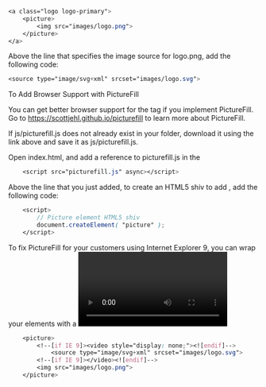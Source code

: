 
```scss
<a class="logo logo-primary">
    <picture>
        <img src="images/logo.png">
    </picture>
</a>
```
Above the line that specifies the image source for logo.png, add the following code:
```scss
<source type="image/svg+xml" srcset="images/logo.svg">
```

To Add Browser Support with PictureFill

You can get better browser support for the <picture> tag if you implement PictureFill. Go to https://scottjehl.github.io/picturefill to learn more about PictureFill.

If js/picturefill.js does not already exist in your folder, download it using the link above and save it as js/picturefill.js.

Open index.html, and add a reference to picturefill.js in the <head>
```scss
    <script src="picturefill.js" async></script>
```
Above the line that you just added, to create an HTML5 shiv to add <picture>, add the following code:
```scss
    <script>
        // Picture element HTML5 shiv
        document.createElement( "picture" );
    </script>
```
To fix PictureFill for your customers using Internet Explorer 9, you can wrap your <source> elements with a <video> element as shown in the code below:
```scss
    <picture>
        <!--[if IE 9]><video style="display: none;"><![endif]-->
            <source type="image/svg+xml" srcset="images/logo.svg">
        <!--[if IE 9]></video><![endif]-->
        <img src="images/logo.png">
    </picture>
```



